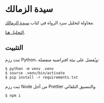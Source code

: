 # سيدة الزمالك

محاولة لتحليل سرد الرواة في كتاب [سيدة الزمالك](www.goodreads.com/book/show/37917747).

[التحليل هنا](/main.ipynb).

## التثبيت

ثبت رزم Python، ويُفضل على بيئة افتراضية منفصلة:

```shell
$ python -m venv .venv
$ source .venv/bin/activate
$ pip install -r requirements.txt
```

ثبت رزم Node من أجل Prettier والتنسيق التلقائي.

```shell
$ npm i
```
